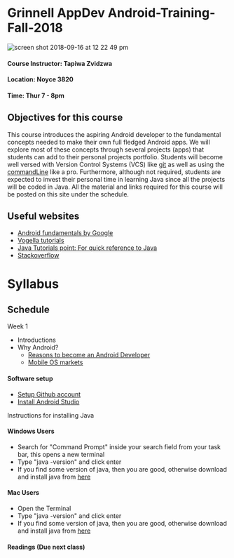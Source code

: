 # Grinnell AppDev Android-Training-Fall-2018

![screen shot 2018-09-16 at 12 22 49 pm](https://user-images.githubusercontent.com/20831683/45599089-48662500-b9ab-11e8-927a-c8d5f31b88f2.png)

#### Course Instructor: Tapiwa Zvidzwa
#### Location: Noyce 3820
#### Time: Thur 7 - 8pm

## Objectives for this course
This course introduces the aspiring Android developer to the fundamental concepts needed to make their own full fledged Android apps. We will explore most of these concepts through several projects (apps) that students can add to their personal projects portfolio. Students will become well versed with Version Control Systems (VCS) like [git](https://www.learnenough.com/git-tutorial) as well as using the [commandLine](https://www.learnenough.com/command-line-tutorial) like a pro. Furthermore, although not required, students are expected to invest their personal time in learning Java since all the projects will be coded in Java. All the material and links required for this course will be posted on this site under the schedule.

## Useful websites
- [Android fundamentals by Google](https://developer.android.com/courses/fundamentals-training/toc-v2)
- [Vogella tutorials](http://www.vogella.com/tutorials/android.html)
- [Java Tutorials point: For quick reference to Java](https://www.tutorialspoint.com/java/)
- [Stackoverflow](https://stackoverflow.com/)

# Syllabus

## Schedule

Week 1
- Introductions
- Why Android?
	- [Reasons to become an Android Developer](https://www.androidauthority.com/top-perks-android-app-developer-692001/)
	- [Mobile OS markets](https://www.statista.com/statistics/266136/global-market-share-held-by-smartphone-operating-systems/)

#### Software setup
- [Setup Github account](https://github.com/join)
- [Install Android Studio](https://developer.android.com/studio/)

Instructions for installing Java

#### Windows Users
- Search for "Command Prompt" inside your search field from your task bar, this opens a new terminal
- Type "java -version" and click enter
- If you find some version of java, then you are good, otherwise download and install java from [here](http://www.oracle.com/technetwork/java/javase/downloads/jdk10-downloads-4416644.html)

#### Mac Users
- Open the Terminal
- Type "java -version" and click enter
- If you find some version of java, then you are good, otherwise download and install java from [here](http://www.oracle.com/technetwork/java/javase/downloads/jdk10-downloads-4416644.html)

#### Readings (Due next class)
